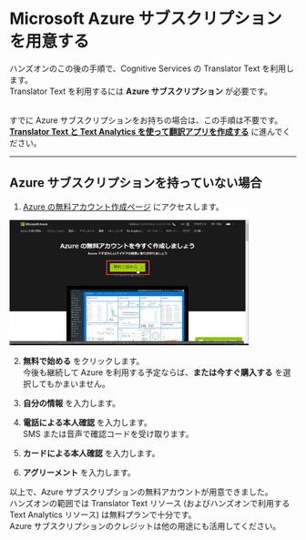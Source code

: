 # Microsoft Azure サブスクリプションを用意する

ハンズオンのこの後の手順で、Cognitive Services の Translator Text を利用します。<br />
Translator Text を利用するには **Azure サブスクリプション** が必要です。<br /><br />

すでに Azure サブスクリプションをお持ちの場合は、この手順は不要です。<br />
[**Translator Text と Text Analytics を使って翻訳アプリを作成する**](04_TranslatorApp.md) に進んでください。

---

## Azure サブスクリプションを持っていない場合

1. [Azure の無料アカウント作成ページ](https://azure.microsoft.com/ja-jp/free/) にアクセスします。<br />
<img src="Assets/Images/azure_free_subscription.png" width="420px" />

2. **無料で始める** をクリックします。<br />
今後も継続して Azure を利用する予定ならば、**または今すぐ購入する** を選択してもかまいません。

3. **自分の情報** を入力します。
4. **電話による本人確認** を入力します。<br />
SMS または音声で確認コードを受け取ります。
5. **カードによる本人確認** を入力します。
6. **アグリーメント** を入力します。

以上で、Azure サブスクリプションの無料アカウントが用意できました。<br />
ハンズオンの範囲では Translator Text リソース (およびハンズオンで利用する Text Analytics リソース) は無料プランで十分です。<br />
Azure サブスクリプションのクレジットは他の用途にも活用してください。